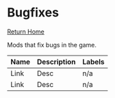 # Bugfixes
[Return Home](https://github.com/Geborgen/usefulmods)

Mods that fix bugs in the game.

| Name  | Description | Labels |
| ------------- | ------------- | ------------ |
| Link  | Desc  | n/a |
| Link  | Desc  | n/a |
